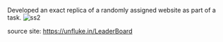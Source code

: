 Developed an exact replica of a randomly assigned website as part of a task.
![ss2](https://github.com/MnkshiSuresh/unfluke/assets/119519427/52a7cc0c-51f9-44c3-8a50-5b7aee6d0b3b)

source site: https://unfluke.in/LeaderBoard
